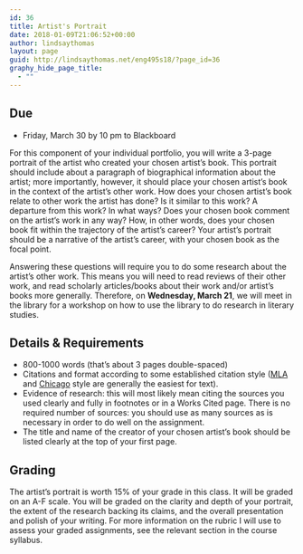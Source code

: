 ```yaml
---
id: 36
title: Artist's Portrait
date: 2018-01-09T21:06:52+00:00
author: lindsaythomas
layout: page
guid: http://lindsaythomas.net/eng495s18/?page_id=36
graphy_hide_page_title:
  - ""
---
```

## Due

  * Friday, March 30 by 10 pm to Blackboard

For this component of your individual portfolio, you will write a 3-page portrait of the artist who created your chosen artist’s book. This portrait should include about a paragraph of biographical information about the artist; more importantly, however, it should place your chosen artist’s book in the context of the artist’s other work. How does your chosen artist’s book relate to other work the artist has done? Is it similar to this work? A departure from this work? In what ways? Does your chosen book comment on the artist’s work in any way? How, in other words, does your chosen book fit within the trajectory of the artist’s career? Your artist’s portrait should be a narrative of the artist’s career, with your chosen book as the focal point.

Answering these questions will require you to do some research about the artist’s other work. This means you will need to read reviews of their other work, and read scholarly articles/books about their work and/or artist’s books more generally. Therefore, on **Wednesday, March 21**, we will meet in the library for a workshop on how to use the library to do research in literary studies.

## Details & Requirements

  * 800-1000 words (that’s about 3 pages double-spaced)
  * Citations and format according to some established citation style (<a href="https://owl.english.purdue.edu/owl/resource/747/01/" target="_blank" rel="noopener">MLA</a> and <a href="https://owl.english.purdue.edu/owl/resource/717/01/" target="_blank" rel="noopener">Chicago</a> style are generally the easiest for text).
  * Evidence of research: this will most likely mean citing the sources you used clearly and fully in footnotes or in a Works Cited page. There is no required number of sources: you should use as many sources as is necessary in order to do well on the assignment.
  * The title and name of the creator of your chosen artist’s book should be listed clearly at the top of your first page.

## Grading

The artist’s portrait is worth 15% of your grade in this class. It will be graded on an A-F scale. You will be graded on the clarity and depth of your portrait, the extent of the research backing its claims, and the overall presentation and polish of your writing. For more information on the rubric I will use to assess your graded assignments, see the relevant section in the course syllabus.
